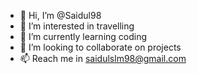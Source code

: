 - 👋 Hi, I’m @Saidul98
- 👀 I’m interested in travelling 
- 🌱 I’m currently learning coding 
- 💞️ I’m looking to collaborate on projects 
- 📫 Reach me in saidulslm98@gmail.com

<!---
Saidul98/Saidul98 is a ✨ special ✨ repository because its `README.md` (this file) appears on your GitHub profile.
You can click the Preview link to take a look at your changes.
--->
